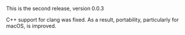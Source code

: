 This is the second release, version 0.0.3

C++ support for clang was fixed.
As a result, portability, particularly for macOS, is improved.